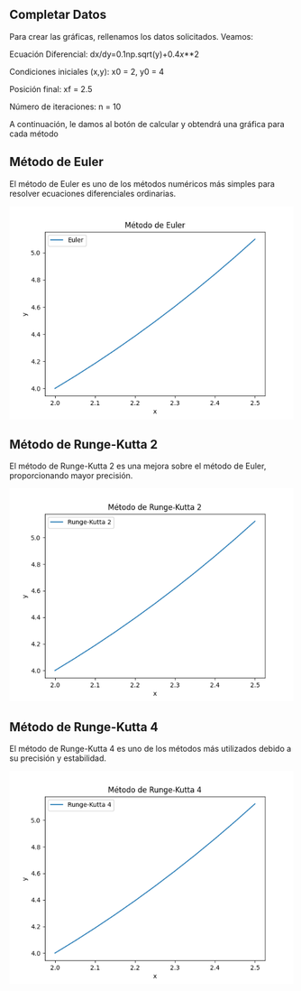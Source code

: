 ## Completar Datos

Para crear las gráficas, rellenamos los datos solicitados. Veamos:

Ecuación Diferencial:
 dx/dy=0.1np.sqrt(y)+0.4*x***2

Condiciones iniciales (x,y): x0 = 2, y0 = 4

Posición final: xf = 2.5

Número de iteraciones: n = 10

A continuación, le damos al botón de calcular y obtendrá una gráfica para cada método

## Método de Euler

El método de Euler es uno de los métodos numéricos más simples para resolver ecuaciones diferenciales ordinarias.

![Gráfica del Método de Euler](./graficastuto/Euler.png)

## Método de Runge-Kutta 2

El método de Runge-Kutta 2 es una mejora sobre el método de Euler, proporcionando mayor precisión.

![Gráfica del Método de Runge-Kutta 2](./graficastuto/RungeKutta2.png)

## Método de Runge-Kutta 4

El método de Runge-Kutta 4 es uno de los métodos más utilizados debido a su precisión y estabilidad.

![Gráfica del Método de Runge-Kutta 4](./graficastuto/RungeKutta4.png)